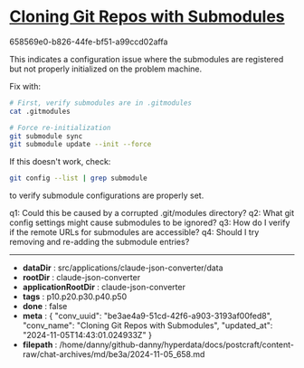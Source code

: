 # [Cloning Git Repos with Submodules](https://claude.ai/chat/be3ae4a9-51cd-42f6-a903-3193af00fed8)

658569e0-b826-44fe-bf51-a99ccd02affa

 This indicates a configuration issue where the submodules are registered but not properly initialized on the problem machine.

Fix with:
```bash
# First, verify submodules are in .gitmodules
cat .gitmodules

# Force re-initialization
git submodule sync
git submodule update --init --force
```

If this doesn't work, check:
```bash
git config --list | grep submodule
```
to verify submodule configurations are properly set.

q1: Could this be caused by a corrupted .git/modules directory?
q2: What git config settings might cause submodules to be ignored?
q3: How do I verify if the remote URLs for submodules are accessible?
q4: Should I try removing and re-adding the submodule entries?

---

* **dataDir** : src/applications/claude-json-converter/data
* **rootDir** : claude-json-converter
* **applicationRootDir** : claude-json-converter
* **tags** : p10.p20.p30.p40.p50
* **done** : false
* **meta** : {
  "conv_uuid": "be3ae4a9-51cd-42f6-a903-3193af00fed8",
  "conv_name": "Cloning Git Repos with Submodules",
  "updated_at": "2024-11-05T14:43:01.024933Z"
}
* **filepath** : /home/danny/github-danny/hyperdata/docs/postcraft/content-raw/chat-archives/md/be3a/2024-11-05_658.md